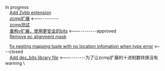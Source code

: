 In progress \
&emsp;[Add Zvbb extension](https://github.com/riscv/sail-riscv/pull/558) \
&emsp;[zcmp扩展](https://github.com/riscv/sail-riscv/pull/610)                   <----------- \
&emsp;[zcmp测试](https://github.com/riscv-software-src/riscv-tests/pull/592) \
&emsp;[重构v扩展，使用更安全的bits](https://github.com/riscv/sail-riscv/pull/622)   <-----------approved \
&emsp;[Remove pc alignment mask](https://github.com/riscv/sail-riscv/pull/618)

&emsp;[fix nesting mapping tuple with no location infomation when type error](https://github.com/rems-project/sail/pull/834) <----closed \
&emsp;[Add dec_bits library file](https://github.com/rems-project/sail/pull/845) <----------为了让zcmp扩展的十进制数转换没有warning \
